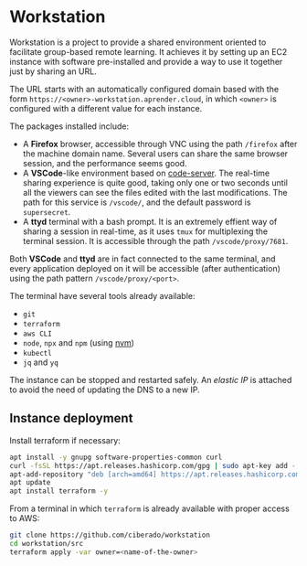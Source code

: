 # Workstation

Workstation is a project to provide a shared environment oriented to facilitate group-based remote learning. It achieves it by setting up an EC2 instance with software pre-installed and provide a way to use it together just by sharing an URL.

The URL starts with an automatically configured domain based with the form
`https://<owner>-workstation.aprender.cloud`, in which `<owner>` is configured
with a different value for each instance.

The packages installed include:

* A **Firefox** browser, accessible through VNC using the path `/firefox` after the machine domain name. Several users can share the same browser session, and the performance seems good.
* A **VSCode**-like environment based on [code-server](https://github.com/coder/code-server). The real-time sharing experience is quite good, taking only one or two seconds until all the viewers can see the files edited with the last modifications. The path for this service is `/vscode/`, and the default password is `supersecret`.
* A **ttyd** terminal with a bash prompt. It is an extremely effient way of sharing a session in real-time, as it uses `tmux` for multiplexing the terminal session. It is accessible through the path `/vscode/proxy/7681`.

Both **VSCode** and **ttyd** are in fact connected to the same terminal, and every application deployed on it will be accessible (after authentication) using the path pattern `/vscode/proxy/<port>`.

The terminal have several tools already available:

* `git`
* `terraform`
* `aws CLI`
* `node`, `npx` and `npm` (using [nvm](https://github.com/nvm-sh/nvm))
* `kubectl`
* `jq` and `yq`

The instance can be stopped and restarted safely. An *elastic IP* is attached to avoid the need of updating the DNS to a new IP.

## Instance deployment

Install terraform if necessary:

```bash
apt install -y gnupg software-properties-common curl
curl -fsSL https://apt.releases.hashicorp.com/gpg | sudo apt-key add -
apt-add-repository "deb [arch=amd64] https://apt.releases.hashicorp.com jammy main" -y
apt update 
apt install terraform -y
```

From a terminal in which `terraform` is already available with proper access to AWS:

```bash
git clone https://github.com/ciberado/workstation
cd workstation/src
terraform apply -var owner=<name-of-the-owner>
```
